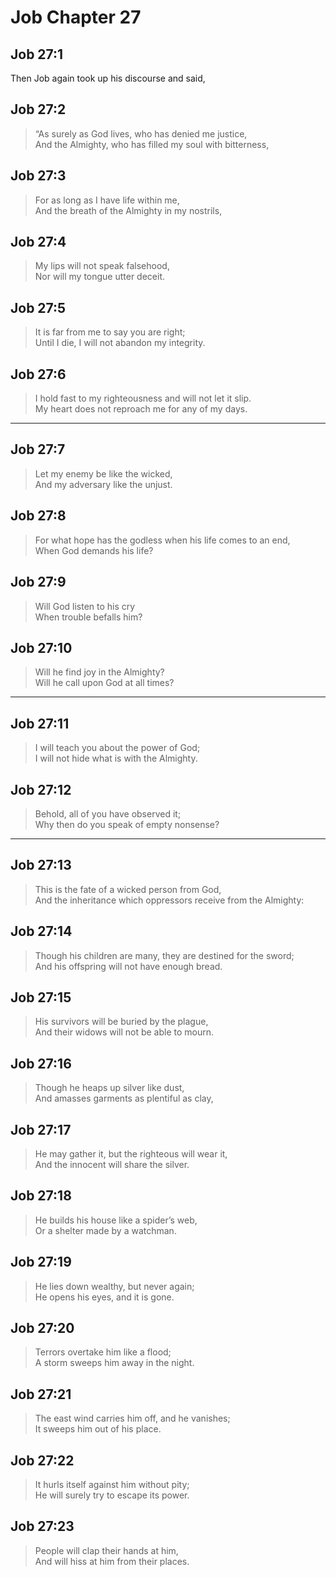# Job Chapter 27

## Job 27:1

Then Job again took up his discourse and said,

## Job 27:2

> “As surely as God lives, who has denied me justice,  
> And the Almighty, who has filled my soul with bitterness,

## Job 27:3

> For as long as I have life within me,  
> And the breath of the Almighty in my nostrils,

## Job 27:4

> My lips will not speak falsehood,  
> Nor will my tongue utter deceit.

## Job 27:5

> It is far from me to say you are right;  
> Until I die, I will not abandon my integrity.

## Job 27:6

> I hold fast to my righteousness and will not let it slip.  
> My heart does not reproach me for any of my days.

---

## Job 27:7

> Let my enemy be like the wicked,  
> And my adversary like the unjust.

## Job 27:8

> For what hope has the godless when his life comes to an end,  
> When God demands his life?

## Job 27:9

> Will God listen to his cry  
> When trouble befalls him?

## Job 27:10

> Will he find joy in the Almighty?  
> Will he call upon God at all times?

---

## Job 27:11

> I will teach you about the power of God;  
> I will not hide what is with the Almighty.

## Job 27:12

> Behold, all of you have observed it;  
> Why then do you speak of empty nonsense?

---

## Job 27:13

> This is the fate of a wicked person from God,  
> And the inheritance which oppressors receive from the Almighty:

## Job 27:14

> Though his children are many, they are destined for the sword;  
> And his offspring will not have enough bread.

## Job 27:15

> His survivors will be buried by the plague,  
> And their widows will not be able to mourn.

## Job 27:16

> Though he heaps up silver like dust,  
> And amasses garments as plentiful as clay,

## Job 27:17

> He may gather it, but the righteous will wear it,  
> And the innocent will share the silver.

## Job 27:18

> He builds his house like a spider’s web,  
> Or a shelter made by a watchman.

## Job 27:19

> He lies down wealthy, but never again;  
> He opens his eyes, and it is gone.

## Job 27:20

> Terrors overtake him like a flood;  
> A storm sweeps him away in the night.

## Job 27:21

> The east wind carries him off, and he vanishes;  
> It sweeps him out of his place.

## Job 27:22

> It hurls itself against him without pity;  
> He will surely try to escape its power.

## Job 27:23

> People will clap their hands at him,  
> And will hiss at him from their places.
